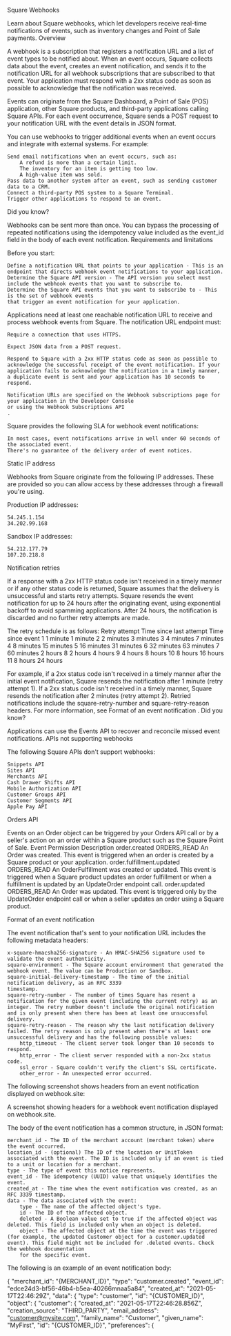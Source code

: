 Square Webhooks

Learn about Square webhooks, which let developers receive real-time notifications of events, such as inventory changes and Point of Sale payments.
Overview

A webhook is a subscription that registers a notification URL and a list of event types
to be notified about. When an event occurs, Square collects data about the event, creates an event notification, and sends it to the notification URL for all webhook subscriptions that are subscribed to that event. Your application must respond with a 2xx status code as soon as possible to acknowledge that the notification was received.

Events can originate from the Square Dashboard, a Point of Sale (POS) application, other Square products, and third-party applications calling Square APIs. For each event occurrence, Square sends a POST request to your notification URL with the event details in JSON format.

You can use webhooks to trigger additional events when an event occurs and integrate with external systems. For example:

    Send email notifications when an event occurs, such as:
        A refund is more than a certain limit.
        The inventory for an item is getting too low.
        A high-value item was sold.
    Pass data to another system after an event, such as sending customer data to a CRM.
    Connect a third-party POS system to a Square Terminal.
    Trigger other applications to respond to an event.

Did you know?

Webhooks can be sent more than once. You can bypass the processing of repeated notifications using the idempotency value included as the event_id field in the body of each event notification.
Requirements and limitations

Before you start:

    Define a notification URL that points to your application - This is an endpoint that directs webhook event notifications to your application.
    Determine the Square API version - The API version you select must include the webhook events that you want to subscribe to.
    Determine the Square API events that you want to subscribe to - This is the set of webhook events
    that trigger an event notification for your application.

Applications need at least one reachable notification URL to receive and process webhook events from Square. The notification URL endpoint must:

    Require a connection that uses HTTPS.

    Expect JSON data from a POST request.

    Respond to Square with a 2xx HTTP status code as soon as possible to acknowledge the successful receipt of the event notification. If your application fails to acknowledge the notification in a timely manner, a duplicate event is sent and your application has 10 seconds to respond.

    Notification URLs are specified on the Webhook subscriptions page for your application in the Developer Console
    or using the Webhook Subscriptions API
    .

Square provides the following SLA for webhook event notifications:

    In most cases, event notifications arrive in well under 60 seconds of the associated event.
    There's no guarantee of the delivery order of event notices.

Static IP address

Webhooks from Square originate from the following IP addresses. These are provided so you can allow access by these addresses through a firewall you're using.

Production IP addresses:

    54.245.1.154
    34.202.99.168

Sandbox IP addresses:

    54.212.177.79
    107.20.218.8

Notification retries

If a response with a 2xx HTTP status code isn't received in a timely manner or if any other status code is returned, Square assumes that the delivery is unsuccessful and starts retry attempts. Square resends the event notification for up to 24 hours after the originating event, using exponential backoff to avoid spamming applications. After 24 hours, the notification is discarded and no further retry attempts are made.

The retry schedule is as follows:
Retry attempt Time since last attempt Time since event
1 1 minute 1 minute
2 2 minutes 3 minutes
3 4 minutes 7 minutes
4 8 minutes 15 minutes
5 16 minutes 31 minutes
6 32 minutes 63 minutes
7 60 minutes 2 hours
8 2 hours 4 hours
9 4 hours 8 hours
10 8 hours 16 hours
11 8 hours 24 hours

For example, if a 2xx status code isn't received in a timely manner after the initial event notification, Square resends the notification after 1 minute (retry attempt 1). If a 2xx status code isn't received in a timely manner, Square resends the notification after 2 minutes (retry attempt 2). Retried notifications include the square-retry-number and square-retry-reason headers. For more information, see Format of an event notification
.
Did you know?

Applications can use the Events API
to recover and reconcile missed event notifications.
APIs not supporting webhooks

The following Square APIs don't support webhooks:

    Snippets API
    Sites API
    Merchants API
    Cash Drawer Shifts API
    Mobile Authorization API
    Customer Groups API
    Customer Segments API
    Apple Pay API

Orders API

Events on an Order
object can be triggered by your Orders API call or by a seller's action on an order within a Square product such as the Square Point of Sale.
Event Permission Description
order.created
ORDERS_READ An Order
was created. This event is triggered when an order is created by a Square product or your application.
order.fulfillment.updated
ORDERS_READ An OrderFulfillment
was created or updated. This event is triggered when a Square product updates an order fulfillment or when a fulfillment is updated by an UpdateOrder
endpoint call.
order.updated
ORDERS_READ An Order
was updated. This event is triggered only by the UpdateOrder
endpoint call or when a seller updates an order using a Square product.

Format of an event notification

The event notification that's sent to your notification URL includes the following metadata headers:

    x-square-hmacsha256-signature - An HMAC-SHA256 signature used to validate the event authenticity.
    square-environment - The Square account environment that generated the webhook event. The value can be Production or Sandbox.
    square-initial-delivery-timestamp - The time of the initial notification delivery, as an RFC 3339
    timestamp.
    square-retry-number - The number of times Square has resent a notification for the given event (including the current retry) as an integer. The retry number doesn't include the original notification and is only present when there has been at least one unsuccessful delivery.
    square-retry-reason - The reason why the last notification delivery failed. The retry reason is only present when there's at least one unsuccessful delivery and has the following possible values:
        http_timeout - The client server took longer than 10 seconds to respond.
        http_error - The client server responded with a non-2xx status code.
        ssl_error - Square couldn't verify the client's SSL certificate.
        other_error - An unexpected error occurred.

The following screenshot shows headers from an event notification displayed on webhook.site:

A screenshot showing headers for a webhook event notification displayed on webhook.site.

The body of the event notification has a common structure, in JSON format:

    merchant_id - The ID of the merchant account (merchant token) where the event occurred.
    location_id - (optional) The ID of the location or UnitToken associated with the event. The ID is included only if an event is tied to a unit or location for a merchant.
    type - The type of event this notice represents.
    event_id - The idempotency (UUID) value that uniquely identifies the event.
    created_at - The time when the event notification was created, as an RFC 3339 timestamp.
    data - The data associated with the event:
        type - The name of the affected object's type.
        id - The ID of the affected object.
        deleted - A Boolean value set to true if the affected object was deleted. This field is included only when an object is deleted.
        object - The affected object at the time the event was triggered (for example, the updated Customer object for a customer.updated event). This field might not be included for .deleted events. Check the webhook documentation
        for the specific event.

The following is an example of an event notification body:

{
"merchant_id": "{MERCHANT_ID}",
"type": "customer.created",
"event_id": "edce24d3-bf56-46b4-b5ea-40266mnaa5a84",
"created_at": "2021-05-17T22:46:29Z",
"data": {
"type": "customer",
"id": "{CUSTOMER_ID}",
"object": {
"customer": {
"created_at": "2021-05-17T22:46:28.856Z",
"creation_source": "THIRD_PARTY",
"email_address": "customer@mysite.com",
"family_name": "Customer",
"given_name": "MyFirst",
"id": "{CUSTOMER_ID}",
"preferences": {
